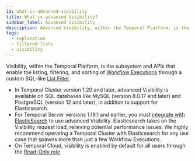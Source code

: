 ```yaml
---
id: what-is-advanced-visibility
title: What is advanced Visibility?
sidebar_label: Advanced Visibility
description: Advanced Visibility, within the Temporal Platform, is the subsystem and APIs that enable the listing, filtering, and sorting of Workflow Executions through an SQL-like query syntax.
tags:
  - explanation
  - filtered-lists
  - visibility
---
```


Visibility, within the Temporal Platform, is the subsystem and APIs that enable the listing, filtering, and sorting of [Workflow Executions](/concepts/what-is-a-workflow-execution) through a custom SQL-like [List Filter](/concepts/what-is-a-list-filter).

- In Temporal Cluster version 1.20 and later, advanced Visibility is available on SQL databases like MySQL (version 8.0.17 and later) and PostgreSQL (version 12 and later), in addition to support for Elasticsearch.
- For Temporal Server versions 1.19.1 and earlier, you must [integrate with ElasticSearch](/clusters/how-to-integrate-elasticsearch-into-a-temporal-cluster) to use advanced Visibility.
  Elasticsearch takes on the Visibility request load, relieving potential performance issues.
  We highly recommend operating a Temporal Cluster with Elasticsearch for any use case that spawns more than just a few Workflow Executions.
- On Temporal Cloud, visibility is enabled by default for all users through the [Read-Only role](/cloud/how-to-get-started-with-temporal-cloud#invite-users)
